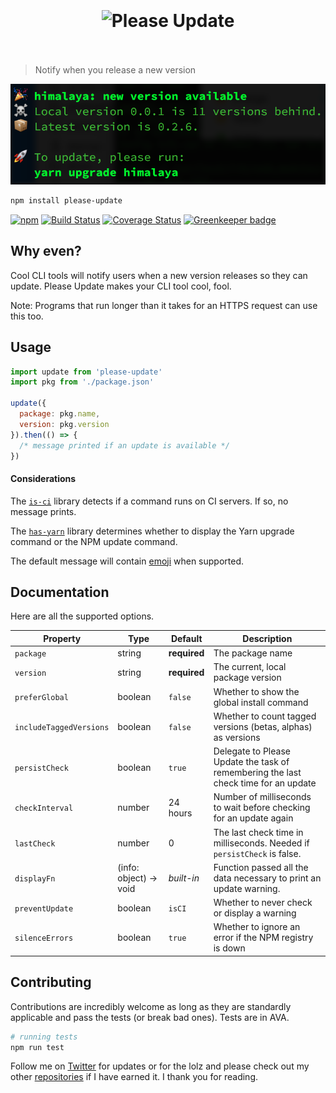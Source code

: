 <h1 align="center">
	<br>
	<br>
	<img width="320" height="180" src="https://cdn.rawgit.com/andrejewski/please-update/master/media/logo.svg" alt="Please Update">
	<br>
	<br>
</h1>

> Notify when you release a new version

[![Example message](media/screenshot.png)](example.js)

```sh
npm install please-update
```

[![npm](https://img.shields.io/npm/v/please-update.svg)](https://www.npmjs.com/package/please-update)
[![Build Status](https://travis-ci.org/andrejewski/please-update.svg?branch=master)](https://travis-ci.org/andrejewski/please-update)
[![Coverage Status](https://coveralls.io/repos/github/andrejewski/please-update/badge.svg?branch=master)](https://coveralls.io/github/andrejewski/please-update?branch=master)
[![Greenkeeper badge](https://badges.greenkeeper.io/andrejewski/please-update.svg)](https://greenkeeper.io/)

## Why even?

Cool CLI tools will notify users when a new version releases so they can update.
Please Update makes your CLI tool cool, fool.

Note: Programs that run longer than it takes for an HTTPS request can use this too.

## Usage

```js
import update from 'please-update'
import pkg from './package.json'

update({
  package: pkg.name,
  version: pkg.version
}).then(() => {
  /* message printed if an update is available */
})
```

#### Considerations
The [`is-ci`](https://github.com/watson/is-ci) library detects if a command runs on CI servers.
If so, no message prints.

The [`has-yarn`](https://github.com/sindresorhus/has-yarn) library determines whether to display the Yarn upgrade command or the NPM update command.

The default message will contain [emoji](https://github.com/omnidan/node-emoji) when supported.

## Documentation
Here are all the supported options.

| Property | Type | Default | Description |
| -------- | ---- | ------- | ----------- |
| `package` | string | **required** | The package name
| `version` | string | **required** | The current, local package version
| `preferGlobal` | boolean | `false` | Whether to show the global install command
| `includeTaggedVersions` | boolean | `false` | Whether to count tagged versions (betas, alphas) as versions
| `persistCheck` | boolean | `true` | Delegate to Please Update the task of remembering the last check time for an update
| `checkInterval` | number | 24 hours | Number of milliseconds to wait before checking for an update again
| `lastCheck` | number | 0 | The last check time in milliseconds. Needed if `persistCheck` is false.
| `displayFn` | (info: object) -> void | *built-in* | Function passed all the data necessary to print an update warning.
| `preventUpdate` | boolean | `isCI` | Whether to never check or display a warning
| `silenceErrors` | boolean | `true` | Whether to ignore an error if the NPM registry is down

## Contributing
Contributions are incredibly welcome as long as they are standardly applicable and pass the tests (or break bad ones). Tests are in AVA.

```bash
# running tests
npm run test
```

Follow me on [Twitter](https://twitter.com/compooter) for updates or for the lolz and please check out my other [repositories](https://github.com/andrejewski) if I have earned it. I thank you for reading.

